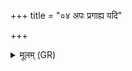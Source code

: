 +++
title = "०४ अपः प्रगाह्य यदि"

+++
<details><summary>मूलम् (GR)</summary>

अपः प्रगाह्य यदि वा समामिषे  
अग्निम् आरेभिषे यदि वा समिद्धम् ।  
विद्वान् अविद्वान् अनृतं यद् उवक्थ  
तत् त्वा न हिंसाच् छिवतातिर् अस्तु ते ॥ +++(the refrain (4d, 5d, 6e, 7e) is written in K)+++
</details>